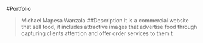 #Portfolio
>Michael Mapesa Wanzala
##Description
>It is a commercial website that sell food, it includes attractive images that advertise food through capturing clients attention and offer order services to them t